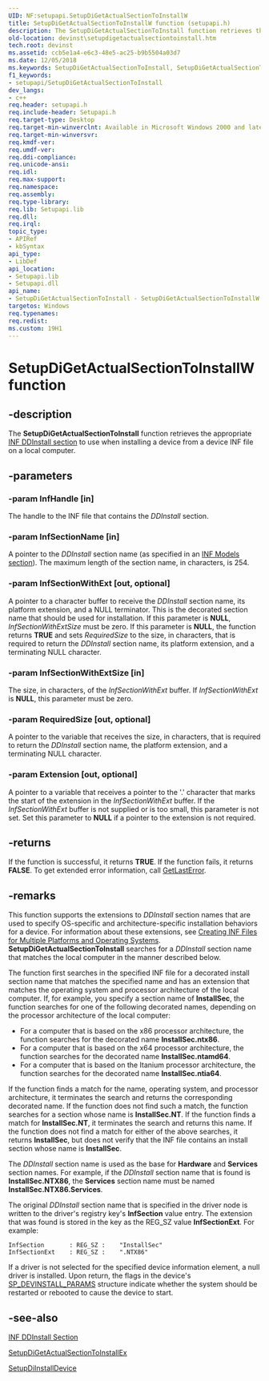 ```yaml
---
UID: NF:setupapi.SetupDiGetActualSectionToInstallW
title: SetupDiGetActualSectionToInstallW function (setupapi.h)
description: The SetupDiGetActualSectionToInstall function retrieves the appropriate INF DDInstall section to use when installing a device from a device INF file on a local computer.
old-location: devinst\setupdigetactualsectiontoinstall.htm
tech.root: devinst
ms.assetid: ccb5e1a4-e6c3-48e5-ac25-b9b5504a03d7
ms.date: 12/05/2018
ms.keywords: SetupDiGetActualSectionToInstall, SetupDiGetActualSectionToInstall function [Device and Driver Installation], SetupDiGetActualSectionToInstallA, SetupDiGetActualSectionToInstallW, devinst.setupdigetactualsectiontoinstall, di-rtns_fce32f02-ef7f-4a51-a559-5f0da3738906.xml, setupapi/SetupDiGetActualSectionToInstall
f1_keywords:
- setupapi/SetupDiGetActualSectionToInstall
dev_langs:
- c++
req.header: setupapi.h
req.include-header: Setupapi.h
req.target-type: Desktop
req.target-min-winverclnt: Available in Microsoft Windows 2000 and later versions of Windows.
req.target-min-winversvr: 
req.kmdf-ver: 
req.umdf-ver: 
req.ddi-compliance: 
req.unicode-ansi: 
req.idl: 
req.max-support: 
req.namespace: 
req.assembly: 
req.type-library: 
req.lib: Setupapi.lib
req.dll: 
req.irql: 
topic_type:
- APIRef
- kbSyntax
api_type:
- LibDef
api_location:
- Setupapi.lib
- Setupapi.dll
api_name:
- SetupDiGetActualSectionToInstall - SetupDiGetActualSectionToInstallW
targetos: Windows
req.typenames: 
req.redist: 
ms.custom: 19H1
---
```


# SetupDiGetActualSectionToInstallW function


## -description


The <b>SetupDiGetActualSectionToInstall</b> function retrieves the appropriate <a href="https://docs.microsoft.com/windows-hardware/drivers/install/inf-ddinstall-section">INF DDInstall section</a> to use when installing a device from a device INF file on a local computer.


## -parameters




### -param InfHandle [in]

The handle to the INF file that contains the <i>DDInstall</i> section. 


### -param InfSectionName [in]

A pointer to the <i>DDInstall</i> section name (as specified in an <a href="https://docs.microsoft.com/windows-hardware/drivers/install/inf-models-section">INF Models section</a>). The maximum length of the section name, in characters, is 254.


### -param InfSectionWithExt [out, optional]

A pointer to a character buffer to receive the <i>DDInstall</i> section name, its platform extension, and a NULL terminator. This is the decorated section name that should be used for installation. If this parameter is <b>NULL</b>, <i>InfSectionWithExtSize</i> must be zero. If this parameter is <b>NULL</b>, the function returns <b>TRUE</b> and sets <i>RequiredSize</i> to the size, in characters, that is required to return the <i>DDInstall</i> section name, its platform extension, and a terminating NULL character.


### -param InfSectionWithExtSize [in]

The size, in characters, of the <i>InfSectionWithExt</i> buffer. If <i>InfSectionWithExt</i> is <b>NULL</b>, this parameter must be zero.


### -param RequiredSize [out, optional]

A pointer to the variable that receives the size, in characters, that is required to return the <i>DDInstall</i> section name, the platform extension, and a terminating NULL character.


### -param Extension [out, optional]

A pointer to a variable that receives a pointer to the '.' character that marks the start of the extension in the <i>InfSectionWithExt</i> buffer. If the <i>InfSectionWithExt</i> buffer is not supplied or is too small, this parameter is not set. Set this parameter to <b>NULL</b> if a pointer to the extension is not required.


## -returns



If the function is successful, it returns <b>TRUE</b>. If the function fails, it returns <b>FALSE</b>. To get extended error information, call <a href="https://go.microsoft.com/fwlink/p/?linkid=169416">GetLastError</a>.




## -remarks



This function supports the extensions to <i>DDInstall</i> section names that are used to specify OS-specific and architecture-specific installation behaviors for a device. For information about these extensions, see <a href="https://docs.microsoft.com/windows-hardware/drivers/install/creating-inf-files-for-multiple-platforms-and-operating-systems">Creating INF Files for Multiple Platforms and Operating Systems</a>. <b>SetupDiGetActualSectionToInstall</b> searches for a <i>DDInstall</i> section name that matches the local computer in the manner described below.

The function first searches in the specified INF file for a decorated install section name that matches the specified name and has an extension that matches the operating system and processor architecture of the local computer. If, for example, you specify a section name of <b>InstallSec</b>, the function searches for one of the following decorated names, depending on the processor architecture of the local computer:

<ul>
<li>
For a computer that is based on the x86 processor architecture, the function searches for the decorated name <b>InstallSec.ntx86</b>.

</li>
<li>
For a computer that is based on the x64 processor architecture, the function searches for the decorated name <b>InstallSec.ntamd64</b>.

</li>
<li>
For a computer that is based on the Itanium processor architecture, the function searches for the decorated name <b>InstallSec.ntia64</b>.

</li>
</ul>
If the function finds a match for the name, operating system, and processor architecture, it terminates the search and returns the corresponding decorated name. If the function does not find such a match, the function searches for a section whose name is <b>InstallSec.NT</b>. If the function finds a match for <b>InstallSec.NT</b>, it terminates the search and returns this name. If the function does not find a match for either of the above searches, it returns <b>InstallSec</b>, but does not verify that the INF file contains an install section whose name is <b>InstallSec</b>.

The <i>DDInstall</i> section name is used as the base for <b>Hardware</b> and <b>Services</b> section names. For example, if the <i>DDInstall</i> section name that is found is <b>InstallSec.NTX86</b>, the <b>Services</b> section name must be named <b>InstallSec.NTX86.Services</b>.

The original <i>DDInstall</i> section name that is specified in the driver node is written to the driver's registry key's <b>InfSection</b> value entry. The extension that was found is stored in the key as the REG_SZ value <b>InfSectionExt</b>. For example:


```
InfSection       : REG_SZ :    "InstallSec"
InfSectionExt    : REG_SZ :    ".NTX86"
```


If a driver is not selected for the specified device information element, a null driver is installed. Upon return, the flags in the device's <a href="https://docs.microsoft.com/windows/desktop/api/setupapi/ns-setupapi-sp_devinstall_params_a">SP_DEVINSTALL_PARAMS</a> structure indicate whether the system should be restarted or rebooted to cause the device to start.




## -see-also




<a href="https://docs.microsoft.com/windows-hardware/drivers/install/inf-ddinstall-section">INF DDInstall Section</a>



<a href="https://docs.microsoft.com/windows/desktop/api/setupapi/nf-setupapi-setupdigetactualsectiontoinstallexa">SetupDiGetActualSectionToInstallEx</a>



<a href="https://docs.microsoft.com/windows/desktop/api/setupapi/nf-setupapi-setupdiinstalldevice">SetupDiInstallDevice</a>
 

 

